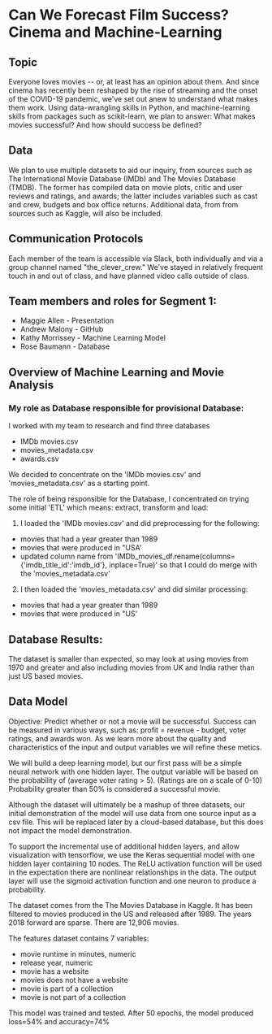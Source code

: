 # Can We Forecast Film Success? Cinema and Machine-Learning

## Topic
Everyone loves movies -- or, at least has an opinion about them. And since cinema has recently been reshaped by the rise of streaming and the onset of the COVID-19 pandemic, we've set out anew to understand what makes them work. Using data-wrangling skills in Python, and machine-learning skills from packages such as scikit-learn, we plan to answer: What makes movies successful? And how should success be defined?

## Data
We plan to use multiple datasets to aid our inquiry, from sources such as The International Movie Database (IMDb) and The Movies Database (TMDB). The former has compiled data on movie plots, critic and user reviews and ratings, and awards; the latter includes variables such as cast and crew, budgets and box office returns. Additional data, from from sources such as Kaggle, will also be included.

## Communication Protocols
Each member of the team is accessible via Slack, both individually and via a group channel named "the_clever_crew." We've stayed in relatively frequent touch in and out of class, and have planned video calls outside of class.

## Team members and roles for Segment 1:
* Maggie Allen - Presentation
* Andrew Malony - GitHub
* Kathy Morrissey - Machine Learning Model
* Rose Baumann - Database

## Overview of Machine Learning and Movie Analysis 

### My role as Database responsible for provisional Database:

I worked with my team to research and find three databases
- IMDb movies.csv
- movies_metadata.csv
- awards.csv

We decided to concentrate on the 'IMDb movies.csv' and 'movies_metadata.csv' as a starting point.

The role of being responsible for the Database, I concentrated on trying some initial 'ETL' which means: extract, transform and load:  

1) I loaded the 'IMDb movies.csv' and did preprocessing for the following:
- movies that had a year greater than 1989
- movies that were produced in "USA'
- updated column name from 'IMDb_movies_df.rename(columns={'imdb_title_id':'imdb_id'}, inplace=True)' so that I could do merge
with the 'movies_metadata.csv'

2) I then loaded the 'movies_metadata.csv' and did similar processing:
- movies that had a year greater than 1989
- movies that were produced in "US'

## Database Results:
The dataset is smaller than expected, so may look at using movies from 1970 and greater and also including movies from UK and India rather than just US based movies.

## Data Model

Objective: Predict whether or not a movie will be successful. Success can be measured in various ways, such as: profit = revenue - budget, voter ratings, and awards won. As we learn more about the quality and characteristics of the input and output variables we will refine these metics.

We will build a deep learning model, but our first pass will be a simple neural network with one hidden layer. The output variable will be based on the probability of (average voter rating > 5). (Ratings are on a scale of 0-10) Probability greater than 50% is considered a successful movie.

Although the dataset will ultimately be a mashup of three datasets, our initial demonstration of the model will use data from one source input as a csv file. This will be replaced later by a cloud-based database, but this does not impact the model demonstration.

To support the incremental use of additional hidden layers, and allow visualization with tensorflow, we use the Keras sequential model with one hidden layer containing 10 nodes. The ReLU activation function will be used in the expectation there are nonlinear relationships in the data. The output layer will use the sigmoid activation function and one neuron to produce a probability.

The dataset comes from the The Movies Database in Kaggle. It has been filtered to movies produced in the US and released after 1989. The years 2018 forward are sparse. There are 12,906 movies.

The features dataset contains 7 variables:
* movie runtime in minutes, numeric
* release year, numeric
* movie has a website
* movies does not have a website
* movie is part of a collection
* movie is not part of a collection

This model was trained and tested. After 50 epochs, the model produced loss=54% and accuracy=74%
